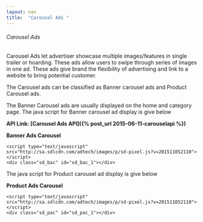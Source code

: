```yaml
---
layout: nav
title:  "Carousel Ads "
---
```



<h6>Carousel Ads</h6>
Carousel Ads let advertiser showcase multiple images/features in single trailer or hoarding. These ads allow users to swipe through series of images in one ad. These ads give brand the flexibility of advertising and link to a website to bring potential customer.



The Carousel ads can be classified as Banner carousel ads and Product Carousel ads. 

The Banner Carousel ads are usually displayed on the home and category page. 
The  java script for Banner carousel ad display is give below 

<strong>API Link: [Carousel Ads API]({% post_url 2015-06-11-carouselapi %})</strong>


<strong>Banner Ads Carousel</strong>

	<script type="text/javascript" src="http://sa.sdlcdn.com/adtech/images/p/sd-pixel.js?v=201511052110"></script>
	<div class="sd_bac" id="sd_bac_1"></div>


The  java script for Product carousel  ad display is give below 

<strong>Product Ads Carousel</strong>

	<script type="text/javascript" src="http://sa.sdlcdn.com/adtech/images/p/sd-pixel.js?v=201511052110"></script>
	<div class="sd_pac" id="sd_pac_1"></div>

